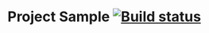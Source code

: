 # Project Sample [![Build status](https://ci.appveyor.com/api/projects/status/truak7dcfd599u3i?svg=true)](https://ci.appveyor.com/project/samkovna/homeworkauto-5-2)